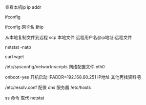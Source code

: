查看本机ip
ip addr

ifconfig

ifconfig 网卡名 新ip

从本地复制文件到远程
scp 本地文件 远程用户名@ip地址:远程文件

netstat -natp

curl
wget

/etc/sysconfig/network-scripts
网络配置文件
eth0

onboot=yes 开机启动
IPADDR=192.168.60.251 IP地址
其他再找资料吧


/etc/resolv.conf 配置 dns 服务器
/etc/hosts

ss 命令 取代 netstat
